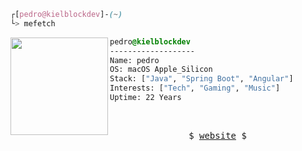 

```css
┌[pedro@kielblockdev]-(~)
└> mefetch
```
 

<img align="left" src="https://upload.wikimedia.org/wikipedia/commons/f/fa/Apple_logo_white.svg" border="0" style="width:156px; background-color:transparent;">
  
  ```css
  pedro@kielblockdev
  -------------------
  Name: pedro
  OS: macOS Apple_Silicon
  Stack: ["Java", "Spring Boot", "Angular"]
  Interests: ["Tech", "Gaming", "Music"]
  Uptime: 22 Years
  ```
</div>



<br />
<p align="center">
  <samp>
    $  <a href="https://kielblock.dev" target="_blank">website</a>  $
  </samp>
</p>






